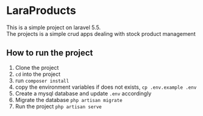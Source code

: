 # LaraProducts
This is a simple project on laravel 5.5.  
The projects is a simple crud apps dealing with stock product management 

## How to run the project
1. Clone the project
2. `cd` into the project
3. run `composer install`
4. copy the environment variables if does not exists, `cp .env.example .env`
5. Create a mysql database and update `.env` accordingly
6. Migrate the database `php artisan migrate`  
7. Run the project  `php artisan serve`
